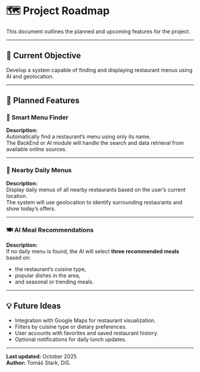 # 🗺️ Project Roadmap

This document outlines the planned and upcoming features for the project.

---

## 🎯 Current Objective
Develop a system capable of finding and displaying restaurant menus using AI and geolocation.

---

## 🚀 Planned Features

### 🧠 Smart Menu Finder
**Description:**  
Automatically find a restaurant’s menu using only its name.  
The BackEnd or AI module will handle the search and data retrieval from available online sources.

---

### 📍 Nearby Daily Menus
**Description:**  
Display daily menus of all nearby restaurants based on the user’s current location.  
The system will use geolocation to identify surrounding restaurants and show today’s offers.

---

### 🍽️ AI Meal Recommendations
**Description:**  
If no daily menu is found, the AI will select **three recommended meals** based on:  
- the restaurant’s cuisine type,  
- popular dishes in the area,  
- and seasonal or trending meals.

---

## 💡 Future Ideas
- Integration with Google Maps for restaurant visualization.  
- Filters by cuisine type or dietary preferences.  
- User accounts with favorites and saved restaurant history.  
- Optional notifications for daily lunch updates.

---

**Last updated:** October 2025  
**Author:** Tomáš Stark, DiS.
